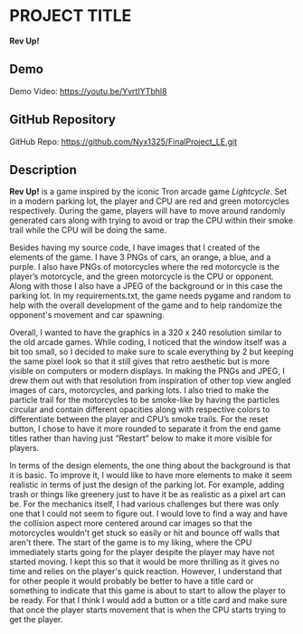# PROJECT TITLE
**Rev Up!**
## Demo
Demo Video: <https://youtu.be/YvrtIYTbhl8>

## GitHub Repository
GitHub Repo: <https://github.com/Nyx1325/FinalProject_LE.git>

## Description
**Rev Up!** is a game inspired by the iconic Tron arcade game *Lightcycle*. Set in a modern parking lot, the player and CPU are red and green motorcycles respectively. During the game, players will have to move around randomly generated cars along with trying to avoid or trap the CPU within their smoke trail while the CPU will be doing the same. 

Besides having my source code, I have images that I created of the elements of the game. I have 3 PNGs of cars, an orange, a blue, and a purple. I also have PNGs of motorcycles where the red motorcycle is the player’s motorcycle, and the green motorcycle is the CPU or opponent. Along with those I also have a JPEG of the background or in this case the parking lot. In my requirements.txt, the game needs pygame and random to help with the overall development of the game and to help randomize the opponent's movement and car spawning. 

Overall, I wanted to have the graphics in a 320 x 240 resolution similar to the old arcade games. While coding, I noticed that the window itself was a bit too small, so I decided to make sure to scale everything by 2 but keeping the same pixel look so that it still gives that retro aesthetic but is more visible on computers or modern displays. In making the PNGs and JPEG, I drew them out with that resolution from inspiration of other top view angled images of cars, motorcycles, and parking lots. I also tried to make the particle trail for the motorcycles to be smoke-like by having the particles circular and contain different opacities along with respective colors to differentiate between the player and CPU’s smoke trails. For the reset button, I chose to have it more rounded to separate it from the end game titles rather than having just “Restart” below to make it more visible for players.

In terms of the design elements, the one thing about the background is that it is basic. To improve it, I would like to have more elements to make it seem realistic in terms of just the design of the parking lot. For example, adding trash or things like greenery just to have it be as realistic as a pixel art can be. 
For the mechanics itself, I had various challenges but there was only one that I could not seem to figure out. I would love to find a way and have the collision aspect more centered around car images so that the motorcycles wouldn't get stuck so easily or hit and bounce off walls that aren't there.
The start of the game is to my liking, where the CPU immediately starts going for the player despite the player may have not started moving. I kept this so that it would be more thrilling as it gives no time and relies on the player's quick reaction. However, I understand that for other people it would probably be better to have a title card or something to indicate that this game is about to start to allow the player to be ready. For that I think I would add a button or a title card and make sure that once the player starts movement that is when the CPU starts trying to get the player.
